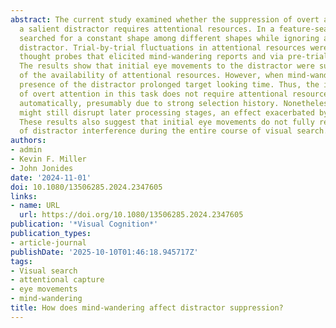 ```yaml
---
abstract: The current study examined whether the suppression of overt attention to
  a salient distractor requires attentional resources. In a feature-search task, participants
  searched for a constant shape among different shapes while ignoring a uniquely coloured
  distractor. Trial-by-trial fluctuations in attentional resources were assessed via
  thought probes that elicited mind-wandering reports and via pre-trial pupil sizes.
  The results show that initial eye movements to the distractor were suppressed regardless
  of the availability of attentional resources. However, when mind-wandering, the
  presence of the distractor prolonged target looking time. Thus, the initial deployment
  of overt attention in this task does not require attentional resources and can proceed
  automatically, presumably due to strong selection history. Nonetheless, the distractor
  might still disrupt later processing stages, an effect exacerbated by mind-wandering.
  These results also suggest that initial eye movements do not fully reflect the extent
  of distractor interference during the entire course of visual search.
authors:
- admin
- Kevin F. Miller
- John Jonides
date: '2024-11-01'
doi: 10.1080/13506285.2024.2347605
links:
- name: URL
  url: https://doi.org/10.1080/13506285.2024.2347605
publication: '*Visual Cognition*'
publication_types:
- article-journal
publishDate: '2025-10-10T01:46:18.945717Z'
tags:
- Visual search
- attentional capture
- eye movements
- mind-wandering
title: How does mind-wandering affect distractor suppression?
---
```

